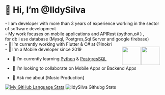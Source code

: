 


 <h1>👋 Hi, I’m @IldySilva</h1>
- I am developer with more than 3 years of experience working in the sector of software development<br> 
- My work focuses on mobile applications and  APIRest (python,c# ) ,<br> for db i use database (Mysql, Postgres,Sql Server and google firebase)<br>
- 🔭 I’m currently working with Flutter & C# at @Inokri <br>
- 📲 I'm a Mobile developer since 2019
 <img align="right" width="60" height="60" src="https://cdn-images-1.medium.com/max/1200/1*5-aoK8IBmXve5whBQM90GA.png"> <img align="right" width="60" height="60" src="https://seeklogo.com/images/C/c-sharp-c-logo-02F17714BA-seeklogo.com.png">
 
- 🌱 I’m currently learning  [Python](https://www.python.org/) & [PostgresSQL](https://www.postgresql.org/)

- 💞️ I’m looking to collaborate on  Mobile Apps or Backend Apps

- 💬 Ask me about [Music Production]  

[![My GitHub Language Stats](https://github-readme-stats.vercel.app/api/top-langs/?username=ildysilva&langs_count=3&theme=algolia)]() ![IldySilva Githubg Stats](https://github-readme-stats.vercel.app/api?username=ildysilva&show_icons=true&theme=algolia) 
